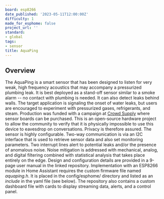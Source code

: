 ```yaml
---
board: esp8266
date_published: '2023-05-11T12:00:00Z'
difficulty: 1
made_for_esphome: false
project_url: ''
standard:
- global
tags:
- sensor
title: AquaPing
---
```


## Overview

The AquaPing is a smart sensor that has been designed to listen for very weak, high frequency acoustics that may accompany a pressurized plumbing leak.  It is best deployed as a stand-off sensor similar to a smoke alarm -- no contact with plumbing is needed. It can also detect leaks behind walls. The target application is signaling the onset of water leaks, but users are encouraged to experiment with pressurized gases, refrigerants, and steam.
Production was funded with a campaign at [Crowd Supply](https://www.crowdsupply.com/microphonon/aquaping) where sensor boards can be purchased. This is an open-source hardware project to allow the community to verify that it is physically impossible to use this device to eavesdrop on conversations. Privacy is therefore assured.
The sensor is highly configurable. Two-way communication is via an I2C interface that is used to retrieve sensor data and also set monitoring parameters. Two interrupt lines alert to potential leaks and/or the presence of anomalous noise. Noise mitigation is addressed with mechanical, analog, and digital filtering combined with statistical analysis that takes place entirely on the edge. Design and configuration details are provided in a 9-page user manual in the linked repository.
Implementation with an ESP8266 module in Home Assistant requires the custom firmware file named *aquaping.h*. It is placed in the config/esphome/ directory and listed as an *include* in the yaml file (see below). The repository also contains a custom dashboard file with cards to display streaming data, alerts, and a control panel.